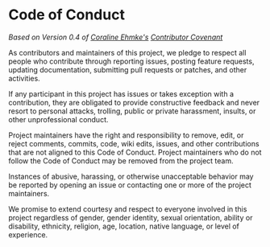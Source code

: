 # Code of Conduct

_Based on Version 0.4 of [Coraline
Ehmke's](http://where.coraline.codes) [Contributor
Covenant](https://github.com/Bantik/contributor_covenant)_

As contributors and maintainers of this project, we pledge to respect all
people who contribute through reporting issues, posting feature requests,
updating documentation, submitting pull requests or patches, and other
activities.

If any participant in this project has issues or takes exception with a
contribution, they are obligated to provide constructive feedback and never
resort to personal attacks, trolling, public or private harassment, insults, or
other unprofessional conduct.

Project maintainers have the right and responsibility to remove, edit, or
reject comments, commits, code, wiki edits, issues, and other contributions
that are not aligned to this Code of Conduct. Project maintainers who do not
follow the Code of Conduct may be removed from the project team.

Instances of abusive, harassing, or otherwise unacceptable behavior may be
reported by opening an issue or contacting one or more of the project
maintainers.

We promise to extend courtesy and respect to everyone involved in this project
regardless of gender, gender identity, sexual orientation, ability or
disability, ethnicity, religion, age, location, native language, or level of
experience.
